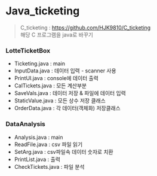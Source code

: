 # Java_ticketing  
> C_ticketing : https://github.com/HJK9810/C_ticketing  
> 해당 C 프로그램을 java로 바꾸기
  

### LotteTicketBox
* Ticketing.java : main  
* InputData.java : 데이터 입력 - scanner 사용  
* PrintUI.java : console에 데이터 출력  
* CalTickets.java : 모든 계산부분  
* SaveVals.java : 데이터 저장 & 파일에 데이터 입력  
* StaticValue.java : 모든 상수 저장 클래스  
* OrderData.java : 각 데이터(객체화) 저장클래스  

### DataAnalysis
* Analysis.java : main  
* ReadFile.java : csv 파일 읽기  
* SetArg.java : csv파일속 데이터 숫자로 치환  
* PrintList.java : 출력  
* CheckTickets.java : 파일 분석  
